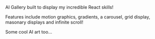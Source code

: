 AI Gallery built to display my incredible React skills! 

Features include motion graphics, gradients, a carousel, grid display, masonary displays and infinite scroll!

Some cool AI art too... 
